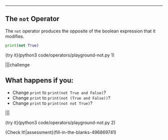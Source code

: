 ----------

## The `not` Operator

The `not` operator produces the opposite of the boolean expression that it modifies. 

```python
print(not True)
```

{try it}(python3 code/operators/playground-not.py 1)

|||challenge
## What happens if you:
* Change `print` to `print(not True and False)`?
* Change `print` to `print(not (True and False))`?
* Change `print` to `print(not not True)`?

|||

{try it}(python3 code/operators/playground-not.py 2)

{Check It!|assessment}(fill-in-the-blanks-496869741)

